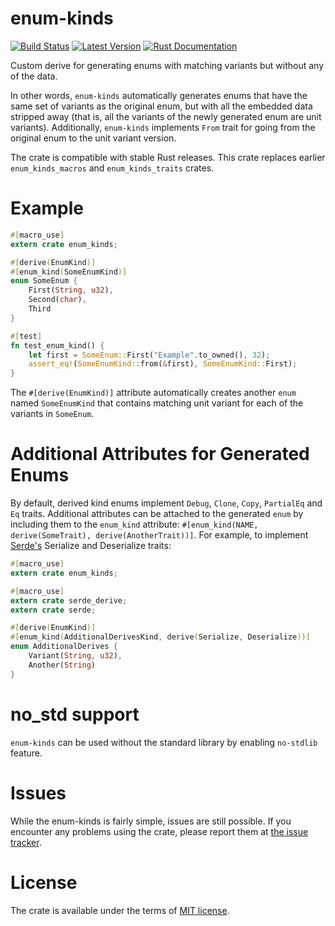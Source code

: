 # enum-kinds

[![Build Status](https://api.travis-ci.org/Soft/enum-kinds.svg?branch=master)](https://travis-ci.org/Soft/enum-kinds)
[![Latest Version](https://img.shields.io/crates/v/enum-kinds.svg)](https://crates.io/crates/enum-kinds)
[![Rust Documentation](https://img.shields.io/badge/api-rustdoc-blue.svg)](https://docs.rs/enum-kinds)

Custom derive for generating enums with matching variants but without any of
the data.

In other words, `enum-kinds` automatically generates enums that have the
same set of variants as the original enum, but with all the embedded data
stripped away (that is, all the variants of the newly generated enum are
unit variants). Additionally, `enum-kinds` implements `From` trait for going
from the original enum to the unit variant version.

The crate is compatible with stable Rust releases. This crate replaces
earlier `enum_kinds_macros` and `enum_kinds_traits` crates.

# Example

```rust
#[macro_use]
extern crate enum_kinds;

#[derive(EnumKind)]
#[enum_kind(SomeEnumKind)]
enum SomeEnum {
    First(String, u32),
    Second(char),
    Third
}

#[test]
fn test_enum_kind() {
    let first = SomeEnum::First("Example".to_owned(), 32);
    assert_eq!(SomeEnumKind::from(&first), SomeEnumKind::First);
}
```

The `#[derive(EnumKind)]` attribute automatically creates another `enum` named
`SomeEnumKind` that contains matching unit variant for each of the variants in
`SomeEnum`.

# Additional Attributes for Generated Enums

By default, derived kind enums implement `Debug`, `Clone`, `Copy`, `PartialEq`
and `Eq` traits. Additional attributes can be attached to the generated `enum`
by including them to the `enum_kind` attribute: `#[enum_kind(NAME,
derive(SomeTrait), derive(AnotherTrait))]`. For example, to implement
[Serde's](https://serde.rs) Serialize and Deserialize traits:

``` rust
#[macro_use]
extern crate enum_kinds;

#[macro_use]
extern crate serde_derive;
extern crate serde;

#[derive(EnumKind)]
#[enum_kind(AdditionalDerivesKind, derive(Serialize, Deserialize))]
enum AdditionalDerives {
    Variant(String, u32),
    Another(String)
}
```

# no_std support

`enum-kinds` can be used without the standard library by enabling `no-stdlib`
feature.

# Issues

While the enum-kinds is fairly simple, issues are still possible. If you
encounter any problems using the crate, please report them at [the issue
tracker](https://github.com/Soft/enum-kinds/issues).

# License

The crate is available under the terms of [MIT license](https://opensource.org/licenses/MIT).
